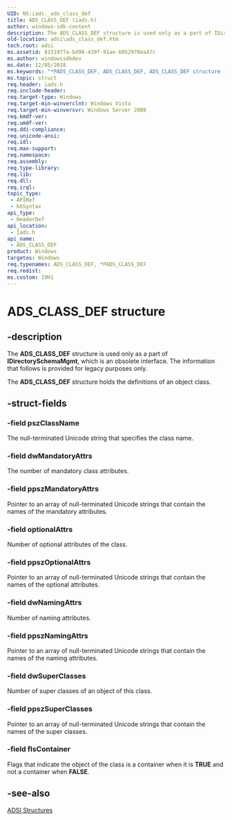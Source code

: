 ```yaml
---
UID: NS:iads._ads_class_def
title: ADS_CLASS_DEF (iads.h)
author: windows-sdk-content
description: The ADS_CLASS_DEF structure is used only as a part of IDirectorySchemaMgmt, which is an obsolete interface. The information that follows is provided for legacy purposes only. The ADS_CLASS_DEF structure holds the definitions of an object class.
old-location: adsi\ads_class_def.htm
tech.root: adsi
ms.assetid: 8151977a-bd98-439f-91ae-6052970ea47c
ms.author: windowssdkdev
ms.date: 12/05/2018
ms.keywords: "*PADS_CLASS_DEF, ADS_CLASS_DEF, ADS_CLASS_DEF structure [ADSI], PADS_CLASS_DEF, PADS_CLASS_DEF structure pointer [ADSI], _ds_ads_class_def, adsi.ads__class__def, adsi.ads_class_def, iads/ADS_CLASS_DEF, iads/PADS_CLASS_DEF"
ms.topic: struct
req.header: iads.h
req.include-header: 
req.target-type: Windows
req.target-min-winverclnt: Windows Vista
req.target-min-winversvr: Windows Server 2008
req.kmdf-ver: 
req.umdf-ver: 
req.ddi-compliance: 
req.unicode-ansi: 
req.idl: 
req.max-support: 
req.namespace: 
req.assembly: 
req.type-library: 
req.lib: 
req.dll: 
req.irql: 
topic_type:
 - APIRef
 - kbSyntax
api_type:
 - HeaderDef
api_location:
 - Iads.h
api_name:
 - ADS_CLASS_DEF
product: Windows
targetos: Windows
req.typenames: ADS_CLASS_DEF, *PADS_CLASS_DEF
req.redist: 
ms.custom: 19H1
---
```


# ADS_CLASS_DEF structure


## -description


The <b>ADS_CLASS_DEF</b> structure is used only as a part of <b>IDirectorySchemaMgmt</b>, which is an obsolete interface.  The information that follows is provided for legacy purposes only.
   

The <b>ADS_CLASS_DEF</b> structure holds the definitions of an object class.


## -struct-fields




### -field pszClassName

The null-terminated Unicode string that specifies the class name.


### -field dwMandatoryAttrs

The number of mandatory class attributes.


### -field ppszMandatoryAttrs

Pointer to an array of  null-terminated Unicode strings that contain the names of the mandatory attributes.


### -field optionalAttrs

Number of optional attributes of the class.


### -field ppszOptionalAttrs

Pointer to an array of null-terminated Unicode strings that contain the names of the optional attributes.


### -field dwNamingAttrs

Number of naming attributes.


### -field ppszNamingAttrs

Pointer to an array of null-terminated Unicode strings that contain the names of the naming attributes.


### -field dwSuperClasses

Number of super classes of an object of this class.


### -field ppszSuperClasses

Pointer to an array of null-terminated Unicode strings that contain the names of the super classes.


### -field fIsContainer

Flags that indicate the object of the class is a container when it is <b>TRUE</b> and not a container when <b>FALSE</b>.


## -see-also




<a href="https://docs.microsoft.com/windows/desktop/ADSI/adsi-structures">ADSI Structures</a>
 

 

